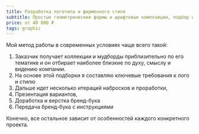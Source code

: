 ```yaml
---
title: Разработка логотипа и фирменного стиля
subtitle: Простые геометрические формы и шрифтовые композиции, подбор цветовых сочетаний и определение стилевых решений
price: от 40 000 ₽
tags: graphic
---
```


Мой метод работы в современных условиях чаще всего такой:

1. Заказчик получает коллекции и мудборды приблизительно по его тематике и он отбирает наиболее близкие по духу, смыслу и видению компании.
2. На основе этой подборки я составляю ключевые требования к лого и стилю
3. Дальше идет несколько итераций набросков и проработки, 
4. Презентация вариантов, 
5. Доработка и верстка бренд-бука
6. Передача бренд-бука с инструкциями

Конечно, все остальное зависит от особенностей каждого конкретного проекта.